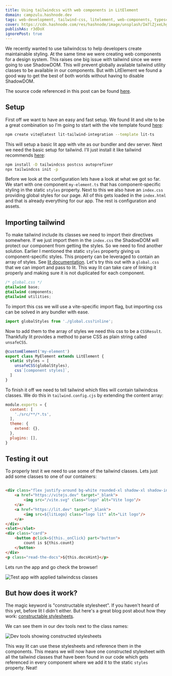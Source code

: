 ```yaml
---
title: Using tailwindcss with web components in LitElement
domain: campzulu.hashnode.dev
tags: web-development, tailwind-css, litelement, web-components, typescript, vite
cover: https://cdn.hashnode.com/res/hashnode/image/unsplash/Im7lZjxeLhg/upload/v1666377414880/YI2XLcTuz.jpeg?w=1600&h=840&fit=crop&crop=entropy&auto=compress,format&format=webp
publishAs: r3dDoX
ignorePost: true
---
```


We recently wanted to use tailwindcss to help developers create maintainable styling. At the same
time we were creating web components for a design system. This raises one big issue with tailwind
since we were going to use ShadowDOM. This will prevent globally available tailwind utility classes
to be available in our components. But with LitElement we found a good way to get the best of both
worlds without having to disable ShadowDOM.

The source code referenced in this post can be
found [here](https://github.com/r3dDoX/lit-tailwind-integration).

## Setup

First off we want to have an easy and fast setup. We found lit and vite to be a great combination so
I'm going to start with the vite template found [here](https://vitejs.dev/guide/):

```bash
npm create vite@latest lit-tailwind-integration --template lit-ts
```

This will setup a basic lit app with vite as our bundler and dev server. Next we need the basic
setup for tailwind. I'll just install it like tailwind
recommends [here](https://tailwindcss.com/docs/guides/vite#vue):

```bash
npm install -D tailwindcss postcss autoprefixer
npx tailwindcss init -p
```

Before we look at the configuration lets have a look at what we got so far. We start with one
component `my-element.ts` that has component-specific styling in the static `styles` property. Next
to this we also have an `index.css` providing global styles for our page. All of this gets loaded in
the `index.html` and that is already everything for our app. The rest is configuration and assets.

## Importing tailwind

To make tailwind include its classes we need to import their directives somewhere. If we just import
them in the `index.css` the ShadowDOM will protect our component from getting the styles. So we need
to find another solution. Earlier I mentioned the static `styles` property giving us
component-specific styles. This property can be leveraged to contain an array of styles.
See [lit documentation](https://lit.dev/docs/components/styles/). Let's try this out with
a `global.css` that we can import and pass to lit. This way lit can take care of linking it properly
and making sure it is not duplicated for each component.

```css
/* global.css */
@tailwind base;
@tailwind components;
@tailwind utilities;
```

To import this css we will use a vite-specific import flag, but importing css can be solved in any
bundler with ease.

```typescript
import globalStyles from './global.css?inline';
```

Now to add them to the array of styles we need this css to be a `CSSResult`. Thankfully lit provides
a method to parse CSS as plain string called `unsafeCSS`.

```typescript
@customElement('my-element')
export class MyElement extends LitElement {
  static styles = [
    unsafeCSS(globalStyles),
    css`[component styles]`,
  ]
}
```

To finish it off we need to tell tailwind which files will contain tailwindcss classes. We do this
in `tailwind.config.cjs` by extending the content array:

```javascript
module.exports = {
  content: [
    './src/**/*.ts',
  ],
  theme: {
    extend: {},
  },
  plugins: [],
}
```

## Testing it out

To properly test it we need to use some of the tailwind classes. Lets just add some classes to one
of our containers:

```html

<div class="flex justify-around bg-white rounded-xl shadow-xl shadow-indigo-500/40">
    <a href="https://vitejs.dev" target="_blank">
        <img src="/vite.svg" class="logo" alt="Vite logo"/>
    </a>
    <a href="https://lit.dev" target="_blank">
        <img src=${litLogo} class="logo lit" alt="Lit logo"/>
    </a>
</div>
<slot></slot>
<div class="card">
    <button @click=${this._onClick} part="button">
        count is ${this.count}
    </button>
</div>
<p class="read-the-docs">${this.docsHint}</p>
```

Lets run the app and go check the browser!

![Test app with applied tailwindcss classes](https://cdn.hashnode.com/res/hashnode/image/upload/v1666381244612/c4nqXwrVA.png?auto=compress)

## But how does it work?

The magic keyword is "constructable stylesheet". If you haven't heard of this yet, before lit I
didn't either. But here's a great blog post about how they work:
[constructable stylesheets](https://web.dev/constructable-stylesheets/).

We can see them in our dev tools next to the class names:

![Dev tools showing constructed stylesheets](https://cdn.hashnode.com/res/hashnode/image/upload/v1666381493758/kwWhB-665.png?auto=compress)


This way lit can use these stylesheets and reference them in the components. This means we will now
have one constructed stylesheet with all the tailwind classes that have been found in our code which
gets referenced in every component where we add it to the static `styles` property. Neat!
